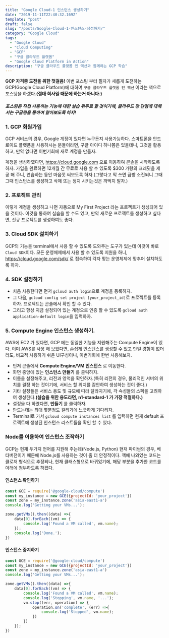 ```yaml
---
title: "Google Cloud-1 인스턴스 생성하기"
date: "2019-11-11T22:40:32.169Z"
template: "post"
draft: false
slug: "/posts/Google-Cloud-1-인스턴스-생성하기/"
category: "Google Cloud"
tags:
  - "Google Cloud"
  - "Cloud Computing"
  - "GCP"
  - "구글 클라우드 플랫폼"
  - "Google Cloud Platform in Action"
description: "구글 클라우드 플랫폼 인 액션과 함께하는 GCP 학습"
---
```

__GCP 자격증 도전을 위한 첫걸음!__
이번 포스팅 부터 필자가 새롭게 도전하는 GCP(Google Cloud Platform)에 대하여 `구글 클라우드 플랫폼 인 액션` 이라는 책으로 포스팅을 하겠다.__~~(절대 회사일 때문에 하는거 아니다.)~~__</br>

#### *포스팅은 직접 사용하는 기능에 대한 실습 위주로 할 것이기에, 클라우드 장 단점에 대해서는 구글링을 통하여 알아보도록 하자!*

### 1. GCP 회원가입
GCP 서비스의 경우, Google 계정이 있다면 누구든지 사용가능하다. 스마트폰을 안드로이드 플랫폼을 사용하시는 분들이라면, 구글 아이디 하나쯤은 있을테니, 그것을 활용하고, 만약 없다면 이번기회에 새로 계정을 만들자.</br>

계정을 생성하였다면, https://cloud.google.com 으로 이동하여 콘솔을 시작하도록 하자. 가입을 완료하면 12개월 간 무료로 사용 할 수 있도록 $300 가량의 크레딧을 제공 해 주니, 연습하는 동안 마음껏 써보도록 하자.(그렇다고 막 쓰면 금방 소진되니 그때 그때 인스턴스를 생성하고 삭제 또는 정지 시키는것은 까먹지 말자.)

### 2. 프로젝트 관리
이렇게 계정을 생성하고 나면 자동으로 My First Project 라는 프로젝트가 생성되어 있을 것이다. 이것을 통하여 실습을 할 수도 있고, 만약 새로운 프로젝트를 생성하고 싶다면, 신규 프로젝트를 생성하여도 좋다.

### 3. Cloud SDK 섪치하기
GCP의 기능을 terminal에서 사용 할 수 있도록 도와주는 도구가 있는데 이것이 바로 `Cloud SDK`이다. 모든 운영체제에서 사용 할 수 있도록 지원을 하니, https://cloud.google.com/sdk/ 로 접속하여 각자 맞는 운영체제에 맞추어 설치하도록 하자.

### 4. SDK 설정하기
  - 처음 사용한다면 먼저 `gcloud auth login`으로 계정을 등록하자.
  - 그 다음, `gcloud config set project [your_project_id]`로 프로젝트를 등록하자. 프로젝트는 콘솔에서 확인 할 수 있다.
  - 그리고 항상 지금 설정되어 있는 계정으로 인증 할 수 있도록 `gcloud auth application-default login`을 입력하자.

### 5. Compute Engine 인스턴스 생성하기.
AWS에 EC2 가 있다면, GCP 에는 동일한 기능을 지원해주는 Compute Engine이 있다. 이미 AWS를 사용 해 보았다면, 손쉽게 인스턴스를 생성할 수 있고 만일 경험이 없더라도, 비교적 사용하기 쉬운 UI구성이니, 이번기회에 한번 사용해보자.
- 먼저 콘솔에서 __Compute Engine/VM 인스턴스__ 로 이동한다.
- 화면 중앙에 있는 __인스턴스 만들기__ 를 클릭하자.
- 이름을 설정해주고, 리전과 영억을 확인하자.(특히 리전의 경우, 물리적인 서버의 위치를 결정 하는 것이기에, 서비스 할 위치를 감안하여 생성하는 것이 좋다.)
- 기타 설정들은 서비스 용도 및 규모에 따라 달라지기에, 각 속성들의 스펙을 고려하여 생성한다.__(실습을 위한 용도라면, n1-standard-1 가 가장 적절하다.)__
- 설정을 다 하였다면, __만들기__ 를 클릭하자.
- 만드는데는 최대 몇분정도 걸리기에 느긋하게 기다리자.
- Terminal로 가서 `gcloud compute instances list` 를 입력하면 현재 default 프로젝트에 생성된 인스턴스 리스트들을 확인 할 수 있다.

### Node를 이용하여 인스턴스 조작하기
GCP는 현재 두가지 언어를 지원해 주는데(Node.js, Python) 현재 파이썬의 경우, 베타버전이기 때문에 Node.js를 사용하는 것이 좀 더 안정적이다. 책에 나와있는 코드는 클로저 형식으로 추정되나, 현재 클래스형으로 바뀌었기에, 해당 부분을 추가한 코드를 아래에 첨부하도록 하겠다.

#### 인스턴스 확인하기
```Javascript
const GCE = require('@google-cloud/compute')
const my_instance = new GCE({projectId: 'your_project'})
const zone = my_instance.zone('asia-east1-a')
console.log('Getting your VMs...');

zone.getVMs().then((data) =>{
    data[0].forEach((vm) => {
        console.log('Found a VM called', vm.name);
    });
    console.log('Done.');
})
```

#### 인스턴스 중지하기
```Javascript
const GCE = require('@google-cloud/compute')
const my_instance = new GCE({projectId: 'your_project'})
const zone = my_instance.zone('asia-east1-a')
console.log('Getting your VMs...');

zone.getVMs().then((data) =>{
    data[0].forEach((vm) => {
        console.log('Found a VM called', vm.name);
        console.log('Stopping', vm.name, '...');
        vm.stop((err, operation) => {
            operation.on('complete', (err) =>{
                console.log('Stopped', vm.name);
            })
        })
    });
})
```